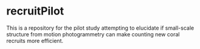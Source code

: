 # recruitPilot
This is a repository for the pilot study attempting to elucidate if small-scale structure from motion photogrammetry can make counting new coral recruits more efficient. 
